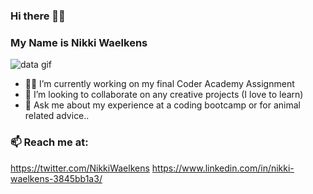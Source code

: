 ### Hi there 👋😀

### My Name is Nikki Waelkens

![data gif](https://media.giphy.com/media/citBl9yPwnUOs/giphy.gif)

- ✌🏼 I’m currently working on my final Coder Academy Assignment
- 👯 I’m looking to collaborate on any creative projects (I love to learn)
- 💬 Ask me about my experience at a coding bootcamp or for animal related advice..

### 📫 Reach me at:
https://twitter.com/NikkiWaelkens
https://www.linkedin.com/in/nikki-waelkens-3845bb1a3/
